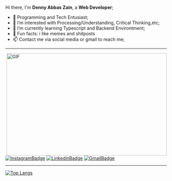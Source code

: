 
Hi there, I'm **Denny Abbas Zain**, a **Web Developer**;
- 👀 Programming and Tech Entusiast;
- 🤔 I’m interested with Processing/Understanding, Critical Thinking,etc;
- 🌱 I’m currently learning Typescript and Backend Environtment;
- 🌱 Fun facts: i like memes and shitposts
- 📫 Contact me via social media or gmail to reach me;

<hr>

  <img align="right" alt="GIF" src="https://github.com/dennyzain/dennyzain/blob/master/assets/02memes.gif?raw=true" width="500" height="320" />

[![InstagramBadge](https://img.shields.io/badge/Instagram-%23E4405F.svg?style=for-the-badge&logo=instagram&logoColor=white)](https://www.instagram.com/abbas_dznx/)
[![LinkedinBadge](https://img.shields.io/badge/LinkedIn-0077B5?style=for-the-badge&logo=linkedin&logoColor=white)](https://www.linkedin.com/in/denny-abbas-zain-567552194/)
[![GmailBadge](https://img.shields.io/badge/Gmail-D14836?style=for-the-badge&logo=gmail&logoColor=white)](mailto:abbasdenny24@gmail.com)

<hr>

[![Top Langs](https://github-readme-stats.vercel.app/api/top-langs/?username=dennyzain&layout=compact)](https://github.com/dennyzain/github-readme-stats)
